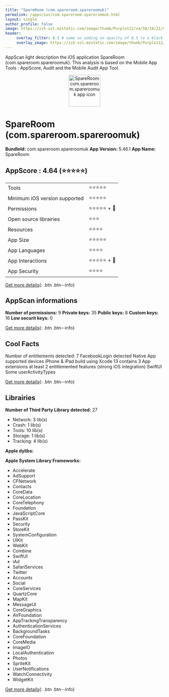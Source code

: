 ```yaml
---
title: "SpareRoom (com.spareroom.spareroomuk)"
permalink: /apps/ios/com.spareroom.spareroomuk.html
layout: single
author_profile: false
image: https://is5-ssl.mzstatic.com/image/thumb/Purple112/v4/58/19/21/5819212b-ca2c-b812-2cc8-d7fc9043c17a/UKAppIcon-0-1x_U007emarketing-0-10-0-85-220.png/512x512bb.jpg
header: 
     overlay_filter: 0.5 # same as adding an opacity of 0.5 to a black background
     overlay_image: https://is5-ssl.mzstatic.com/image/thumb/Purple112/v4/58/19/21/5819212b-ca2c-b812-2cc8-d7fc9043c17a/UKAppIcon-0-1x_U007emarketing-0-10-0-85-220.png/512x512bb.jpg
---
```

AppScan light description the iOS application SpareRoom (com.spareroom.spareroomuk). This analysis is based on the Mobile App Tools : AppScore, Audit and the Mobile Audit App Tool.

  
  
<div style="text-align: center;"><img src="https://is5-ssl.mzstatic.com/image/thumb/Purple112/v4/58/19/21/5819212b-ca2c-b812-2cc8-d7fc9043c17a/UKAppIcon-0-1x_U007emarketing-0-10-0-85-220.png/512x512bb.jpg" width="100" height="100" alt="SpareRoom com.spareroom.spareroomuk app icon"></div>  
  
# SpareRoom (com.spareroom.spareroomuk)

**BundleId:** com.spareroom.spareroomuk
**App Version:** 5.46.1
**App Name:** SpareRoom


## AppScore : 4.64 (⭐️⭐️⭐️⭐️⭐️) 

<table>
<tr><td> Tools </td><td> ⭐️⭐️⭐️⭐️⭐️ </td></tr>
<tr><td> Minimum iOS version supported </td><td> ⭐️⭐️⭐️⭐️⭐️ </td></tr>
<tr><td> Permissions </td><td> ⭐️⭐️⭐️⭐️⭐️ + 🌟 </td></tr>
<tr><td> Open source librairies </td><td> ⭐️⭐️⭐️ </td></tr>
<tr><td> Resources </td><td> ⭐️⭐️⭐️⭐️ </td></tr>
<tr><td> App Size </td><td> ⭐️⭐️⭐️⭐️⭐️ </td></tr>
<tr><td> App Languages </td><td> ⭐️⭐️⭐️⭐️ </td></tr>
<tr><td> App Interactions </td><td> ⭐️⭐️⭐️⭐️⭐️ + 🌟 </td></tr>
<tr><td> App Security </td><td> ⭐️⭐️⭐️⭐️ </td></tr>
</table>

[Get more details](/pricing.html){: .btn .btn--info}  
  
## AppScan informations 

**Number of permissions:** 9
**Private keys:** 35
**Public keys:** 8
**Custom keys:** 16
**Low securit keys:** 0
  
[Get more details](/pricing.html){: .btn .btn--info}

## Cool Facts

Number of entitlements detected: 7
FacebookLogin detected
Native App
supported devices iPhone & iPad
build using Xcode 13
contains 3 App extensions
at least 2 entitlemented features (strong iOS integration)
SwiftUI
Some userActivityTypes
  
[Get more details](/pricing.html){: .btn .btn--info}

## Librairies 
**Number of Third Party Library detected:** 27
- Network: 3 lib(s)
- Crash: 1 lib(s)
- Tools: 10 lib(s)
- Storage: 1 lib(s)
- Tracking: 4 lib(s)

**Apple dylibs:**


**Apple System Library Frameworks:**
- Accelerate
- AdSupport
- CFNetwork
- Contacts
- CoreData
- CoreLocation
- CoreTelephony
- Foundation
- JavaScriptCore
- PassKit
- Security
- StoreKit
- SystemConfiguration
- UIKit
- WebKit
- Combine
- SwiftUI
- iAd
- SafariServices
- Twitter
- Accounts
- Social
- CoreServices
- QuartzCore
- MapKit
- MessageUI
- CoreGraphics
- AVFoundation
- AppTrackingTransparency
- AuthenticationServices
- BackgroundTasks
- CoreFoundation
- CoreMedia
- ImageIO
- LocalAuthentication
- Photos
- SpriteKit
- UserNotifications
- WatchConnectivity
- WidgetKit


  
[Get more details](/pricing.html){: .btn .btn--info}

